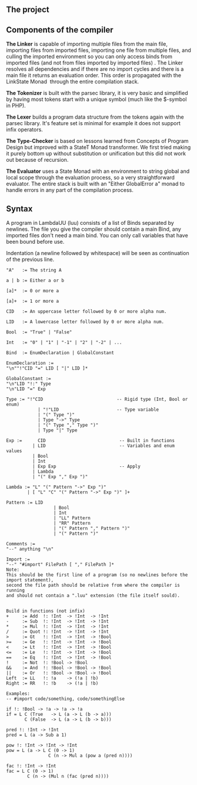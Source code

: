 ## The project


## Components of the compiler
__The Linker__ is capable of importing multiple files from the main file, importing files from imported files, importing one file from multiple files, and culling the imported environment so you can only access binds from imported files (and not from files imported by imported files) . The Linker resolves all dependencies and if there are no import cycles and there is a main file it returns an evaluation order. This order is propagated with the LinkState Monad  through the entire compilation stack. 

__The Tokenizer__ is built with the parsec library, it is very basic and simplified by having most tokens start with a unique symbol (much like the $-symbol in PHP).

__The Lexer__ builds a program data structure from the tokens again with the parsec library. It's feature set is minimal for example it does not support infix operators.

__The Type-Checker__ is based on lessons learned from Concepts of Program Design but improved with a StateT Monad transformer. We first tried making it purely bottom up without substitution or unification but this did not work out because of recursion. 

__The Evaluator__ uses a State Monad with an environment to string global and local scope through the evaluation process, so a very straightforward evaluator.
The entire stack is built with an "Either GlobalError a" monad to handle errors in any part of the compilation process. 

## Syntax 


A program in LambdaUU (luu) consists of a list of Binds separated by newlines. The file you give the compiler should contain a main Bind, any imported files don't need a main bind. You can only call variables that have been bound before use.

Indentation (a newline followed by whitespace) will be seen as continuation of the previous line.

    "A"   := The string A
    
    a | b := Either a or b
    
    [a]*  := 0 or more a
    
    [a]+  := 1 or more a
    
    CID   := An uppercase letter followed by 0 or more alpha num.
    
    LID   := A lowercase letter followed by 0 or more alpha num.
    
    Bool  := "True" | "False"
    
    Int   := "0" | "1" | "-1" | "2" | "-2" | ...
    
    Bind  := EnumDeclaration | GlobalConstant
    
    EnumDeclaration :=
    "\n""!"CID "=" LID [ "|" LID ]*
    
    GlobalConstant :=
    "\n"LID "!:" Type
    "\n"LID "=" Exp
    
    Type := "!"CID                            -- Rigid type (Int, Bool or enum)
                | "!"LID                      -- Type variable
                | "(" Type ")"  
                | Type "->" Type  
                | "(" Type "," Type ")"  
                | Type "|" Type
    
    Exp :=      CID                            -- Built in functions
              | LID                            -- Variables and enum values
              | Bool
              | Int
              | Exp Exp                        -- Apply  
              | Lambda
              | "(" Exp "," Exp ")"
    
    Lambda := "L" "(" Pattern "->" Exp ")"
            | [ "L" "C" "(" Pattern "->" Exp ")" ]+
    
    Pattern := LID
                      | Bool
                      | Int
                      | "LL" Pattern
                      | "RR" Pattern
                      | "(" Pattern "," Pattern ")"
                      | "(" Pattern ")"
    
    Comments :=
    "--" anything "\n"
    
    Import :=
    "--" "#import" FilePath [ "," FilePath ]*
    Note: 
    This should be the first line of a program (so no newlines before the import statement), 
    second the file path should be relative from where the compiler is running 
    and should not contain a ".luu" extension (the file itself sould).
    
    
    Build in functions (not infix)
    +     := Add  !: !Int  -> !Int  -> !Int
    -     := Sub  !: !Int  -> !Int  -> !Int
    *     := Mul  !: !Int  -> !Int  -> !Int
    /     := Quot !: !Int  -> !Int  -> !Int
    >     := Gt   !: !Int  -> !Int  -> !Bool
    >=    := Ge   !: !Int  -> !Int  -> !Bool
    <     := Lt   !: !Int  -> !Int  -> !Bool
    <=    := Le   !: !Int  -> !Int  -> !Bool
    ==    := Eq   !: !Int  -> !Int  -> !Bool
    !     := Not  !: !Bool -> !Bool
    &&    := And  !: !Bool -> !Bool -> !Bool
    ||    := Or   !: !Bool -> !Bool -> !Bool
    Left  := LL   !: !a    -> (!a | !b)
    Right := RR   !: !b    -> (!a | !b)
    
    Examples:
    -- #import code/something, code/somethingElse
    
    if !: !Bool -> !a -> !a -> !a
    if = L C (True   -> L (a -> L (b -> a)))
           C (False  -> L (a -> L (b -> b)))
    
    pred !: !Int -> !Int
    pred = L (a -> Sub a 1)
    
    pow !: !Int -> !Int -> !Int
    pow = L (a -> L C (0 -> 1)
                    C (n -> Mul a (pow a (pred n))))
    
    fac !: !Int -> !Int
    fac = L C (0 -> 1)
            C (n -> (Mul n (fac (pred n))))
    
